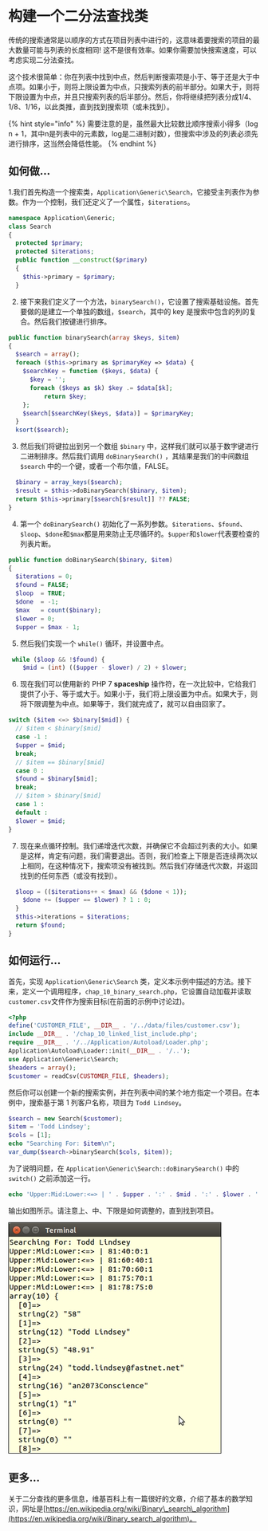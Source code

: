 # 构建一个二分法查找类

传统的搜索通常是以顺序的方式在项目列表中进行的，这意味着要搜索的项目的最大数量可能与列表的长度相同! 这不是很有效率。如果你需要加快搜索速度，可以考虑实现二分法查找。

这个技术很简单：你在列表中找到中点，然后判断搜索项是小于、等于还是大于中点项。如果小于，则将上限设置为中点，只搜索列表的前半部分。如果大于，则将下限设置为中点，并且只搜索列表的后半部分。然后，你将继续把列表分成1/4、1/8、1/16，以此类推，直到找到搜索项（或未找到）。

{% hint style="info" %}
需要注意的是，虽然最大比较数比顺序搜索小得多（log n + 1，其中n是列表中的元素数，log是二进制对数），但搜索中涉及的列表必须先进行排序，这当然会降低性能。
{% endhint %}

## 如何做...

1.我们首先构造一个搜索类，`Application\Generic\Search`，它接受主列表作为参数。作为一个控制，我们还定义了一个属性，`$iterations`。

```php
namespace Application\Generic;
class Search
{
  protected $primary;
  protected $iterations;
  public function __construct($primary)
  {
    $this->primary = $primary;
  }
```

2. 接下来我们定义了一个方法，`binarySearch()`，它设置了搜索基础设施。首先要做的是建立一个单独的数组，`$search`，其中的 key 是搜索中包含的列的复合。然后我们按键进行排序。

```php
public function binarySearch(array $keys, $item)
{
  $search = array();
  foreach ($this->primary as $primaryKey => $data) {
    $searchKey = function ($keys, $data) {
      $key = '';
      foreach ($keys as $k) $key .= $data[$k];
          return $key;
    };
    $search[$searchKey($keys, $data)] = $primaryKey;
  }
  ksort($search);
```

3.  然后我们将键拉出到另一个数组 `$binary` 中，这样我们就可以基于数字键进行二进制排序。然后我们调用 `doBinarySearch()` ，其结果是我们的中间数组 `$search` 中的一个键，或者一个布尔值，FALSE。

```php
  $binary = array_keys($search);
  $result = $this->doBinarySearch($binary, $item);
  return $this->primary[$search[$result]] ?? FALSE;
}
```

4. 第一个 `doBinarySearch()` 初始化了一系列参数。`$iterations`、`$found`、`$loop`、`$done`和`$max`都是用来防止无尽循环的。`$upper`和`$lower`代表要检查的列表片断。

```php
public function doBinarySearch($binary, $item)
{
  $iterations = 0;
  $found = FALSE;
  $loop  = TRUE;
  $done  = -1;
  $max   = count($binary);
  $lower = 0;
  $upper = $max - 1;
```

5. 然后我们实现一个 `while()` 循环，并设置中点。

```php
 while ($loop && !$found) {
    $mid = (int) (($upper - $lower) / 2) + $lower;
```

6. 现在我们可以使用新的 PHP 7 **spaceship** 操作符，在一次比较中，它给我们提供了小于、等于或大于。如果小于，我们将上限设置为中点。如果大于，则将下限调整为中点。如果等于，我们就完成了，就可以自由回家了。

```php
switch ($item <=> $binary[$mid]) {
  // $item < $binary[$mid]
  case -1 :
  $upper = $mid;
  break;
  // $item == $binary[$mid]
  case 0 :
  $found = $binary[$mid];
  break;
  // $item > $binary[$mid]
  case 1 :
  default :
  $lower = $mid;
}
```

7. 现在来点循环控制。我们递增迭代次数，并确保它不会超过列表的大小。如果是这样，肯定有问题，我们需要退出。否则，我们检查上下限是否连续两次以上相同，在这种情况下，搜索项没有被找到。然后我们存储迭代次数，并返回找到的任何东西（或没有找到）。

```php
  $loop = (($iterations++ < $max) && ($done < 1));
    $done += ($upper == $lower) ? 1 : 0;
  }
  $this->iterations = $iterations;
  return $found;
}
```

## 如何运行...

首先，实现 `Application\Generic\Search` 类，定义本示例中描述的方法。接下来，定义一个调用程序，`chap_10_binary_search.php`，它设置自动加载并读取`customer.csv`文件作为搜索目标\(在前面的示例中讨论过\)。

```php
<?php
define('CUSTOMER_FILE', __DIR__ . '/../data/files/customer.csv');
include __DIR__ . '/chap_10_linked_list_include.php';
require __DIR__ . '/../Application/Autoload/Loader.php';
Application\Autoload\Loader::init(__DIR__ . '/..');
use Application\Generic\Search;
$headers = array();
$customer = readCsv(CUSTOMER_FILE, $headers);
```

然后你可以创建一个新的搜索实例，并在列表中间的某个地方指定一个项目。在本例中，搜索基于第 1 列客户名称，项目为 `Todd Lindsey`。

```php
$search = new Search($customer);
$item = 'Todd Lindsey';
$cols = [1];
echo "Searching For: $item\n";
var_dump($search->binarySearch($cols, $item));
```

为了说明问题，在 `Application\Generic\Search::doBinarySearch()` 中的 `switch()` 之前添加这一行。

```php
echo 'Upper:Mid:Lower:<=> | ' . $upper . ':' . $mid . ':' . $lower . ':' . ($item <=> $binary[$mid]);
```

输出如图所示。请注意上、中、下限是如何调整的，直到找到项目。

![](../../.gitbook/assets/image%20%28120%29.png)

## 更多...

关于二分查找的更多信息，维基百科上有一篇很好的文章，介绍了基本的数学知识，网址是[https://en.wikipedia.org/wiki/Binary\_search\_algorithm](https://en.wikipedia.org/wiki/Binary_search_algorithm)。

